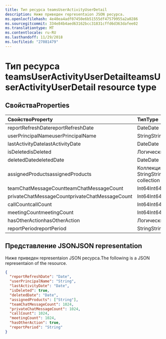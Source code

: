 ```yaml
---
title: Тип ресурса teamsUserActivityUserDetail
description: Ниже приведен representaion JSON ресурса.
ms.openlocfilehash: 4e40ea4adf07450e6b51555df47579955a2a0286
ms.sourcegitcommit: 334e84b4aed63162bcc31831cffd6d363dafee02
ms.translationtype: MT
ms.contentlocale: ru-RU
ms.lasthandoff: 11/29/2018
ms.locfileid: "27081479"
---
```

# <a name="teamsuseractivityuserdetail-resource-type"></a><span data-ttu-id="6674c-103">Тип ресурса teamsUserActivityUserDetail</span><span class="sxs-lookup"><span data-stu-id="6674c-103">teamsUserActivityUserDetail resource type</span></span>

## <a name="properties"></a><span data-ttu-id="6674c-104">Свойства</span><span class="sxs-lookup"><span data-stu-id="6674c-104">Properties</span></span>

| <span data-ttu-id="6674c-105">Свойство</span><span class="sxs-lookup"><span data-stu-id="6674c-105">Property</span></span>                | <span data-ttu-id="6674c-106">Тип</span><span class="sxs-lookup"><span data-stu-id="6674c-106">Type</span></span>              |
| :---------------------- | :---------------- |
| <span data-ttu-id="6674c-107">reportRefreshDate</span><span class="sxs-lookup"><span data-stu-id="6674c-107">reportRefreshDate</span></span>       | <span data-ttu-id="6674c-108">Date</span><span class="sxs-lookup"><span data-stu-id="6674c-108">Date</span></span>              |
| <span data-ttu-id="6674c-109">userPrincipalName</span><span class="sxs-lookup"><span data-stu-id="6674c-109">userPrincipalName</span></span>       | <span data-ttu-id="6674c-110">String</span><span class="sxs-lookup"><span data-stu-id="6674c-110">String</span></span>            |
| <span data-ttu-id="6674c-111">lastActivityDate</span><span class="sxs-lookup"><span data-stu-id="6674c-111">lastActivityDate</span></span>        | <span data-ttu-id="6674c-112">Date</span><span class="sxs-lookup"><span data-stu-id="6674c-112">Date</span></span>              |
| <span data-ttu-id="6674c-113">isDeleted</span><span class="sxs-lookup"><span data-stu-id="6674c-113">isDeleted</span></span>               | <span data-ttu-id="6674c-114">Логический</span><span class="sxs-lookup"><span data-stu-id="6674c-114">Boolean</span></span>           |
| <span data-ttu-id="6674c-115">deletedDate</span><span class="sxs-lookup"><span data-stu-id="6674c-115">deletedDate</span></span>             | <span data-ttu-id="6674c-116">Date</span><span class="sxs-lookup"><span data-stu-id="6674c-116">Date</span></span>              |
| <span data-ttu-id="6674c-117">assignedProducts</span><span class="sxs-lookup"><span data-stu-id="6674c-117">assignedProducts</span></span>        | <span data-ttu-id="6674c-118">Коллекция String</span><span class="sxs-lookup"><span data-stu-id="6674c-118">String collection</span></span> |
| <span data-ttu-id="6674c-119">teamChatMessageCount</span><span class="sxs-lookup"><span data-stu-id="6674c-119">teamChatMessageCount</span></span>    | <span data-ttu-id="6674c-120">Int64</span><span class="sxs-lookup"><span data-stu-id="6674c-120">Int64</span></span>             |
| <span data-ttu-id="6674c-121">privateChatMessageCount</span><span class="sxs-lookup"><span data-stu-id="6674c-121">privateChatMessageCount</span></span> | <span data-ttu-id="6674c-122">Int64</span><span class="sxs-lookup"><span data-stu-id="6674c-122">Int64</span></span>             |
| <span data-ttu-id="6674c-123">callCount</span><span class="sxs-lookup"><span data-stu-id="6674c-123">callCount</span></span>               | <span data-ttu-id="6674c-124">Int64</span><span class="sxs-lookup"><span data-stu-id="6674c-124">Int64</span></span>             |
| <span data-ttu-id="6674c-125">meetingCount</span><span class="sxs-lookup"><span data-stu-id="6674c-125">meetingCount</span></span>            | <span data-ttu-id="6674c-126">Int64</span><span class="sxs-lookup"><span data-stu-id="6674c-126">Int64</span></span>             |
| <span data-ttu-id="6674c-127">hasOtherAction</span><span class="sxs-lookup"><span data-stu-id="6674c-127">hasOtherAction</span></span>          | <span data-ttu-id="6674c-128">Логический</span><span class="sxs-lookup"><span data-stu-id="6674c-128">Boolean</span></span>           |
| <span data-ttu-id="6674c-129">reportPeriod</span><span class="sxs-lookup"><span data-stu-id="6674c-129">reportPeriod</span></span>            | <span data-ttu-id="6674c-130">String</span><span class="sxs-lookup"><span data-stu-id="6674c-130">String</span></span>            |

## <a name="json-representation"></a><span data-ttu-id="6674c-131">Представление JSON</span><span class="sxs-lookup"><span data-stu-id="6674c-131">JSON representation</span></span>

<span data-ttu-id="6674c-132">Ниже приведен representaion JSON ресурса.</span><span class="sxs-lookup"><span data-stu-id="6674c-132">The following is a JSON representaion of the resource.</span></span>

<!-- {
  "blockType": "resource",
  "@odata.type": "microsoft.graph.teamsUserActivityUserDetail"
} -->

```json
{
  "reportRefreshDate": "Date", 
  "userPrincipalName": "String", 
  "lastActivityDate": "Date", 
  "isDeleted": true, 
  "deletedDate": "Date", 
  "assignedProducts": ["String"],
  "teamChatMessageCount": 1024, 
  "privateChatMessageCount": 1024, 
  "callCount": 1024, 
  "meetingCount": 1024, 
  "hasOtherAction": true, 
  "reportPeriod": "String"
}
```
